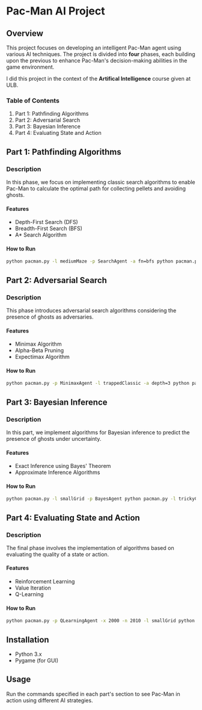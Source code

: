 # Pac-Man AI Project

## Overview

This project focuses on developing an intelligent Pac-Man agent using various AI techniques. The project is divided into **four** phases, each building upon the previous to enhance Pac-Man's decision-making abilities in the game environment. 

I did this project in the context of the **Artifical Intelligence** course given at ULB.

### Table of Contents

1. Part 1: Pathfinding Algorithms
2. Part 2: Adversarial Search
3. Part 3: Bayesian Inference
4. Part 4: Evaluating State and Action

## Part 1: Pathfinding Algorithms

### Description

In this phase, we focus on implementing classic search algorithms to enable Pac-Man to calculate the optimal path for collecting pellets and avoiding ghosts.

#### Features

- Depth-First Search (DFS)
- Breadth-First Search (BFS)
- A* Search Algorithm

#### How to Run


```bash
python pacman.py -l mediumMaze -p SearchAgent -a fn=bfs python pacman.py -l bigMaze -z .5 -p SearchAgent -a fn=astar,heuristic=manhattanHeuristic
```

## Part 2: Adversarial Search

### Description

This phase introduces adversarial search algorithms considering the presence of ghosts as adversaries.

#### Features

- Minimax Algorithm
- Alpha-Beta Pruning
- Expectimax Algorithm

#### How to Run


```bash
python pacman.py -p MinimaxAgent -l trappedClassic -a depth=3 python pacman.py -p AlphaBetaAgent -a depth=3 -l smallClassic
```

## Part 3: Bayesian Inference

### Description

In this part, we implement algorithms for Bayesian inference to predict the presence of ghosts under uncertainty.

#### Features

- Exact Inference using Bayes' Theorem
- Approximate Inference Algorithms

#### How to Run



```bash
python pacman.py -l smallGrid -p BayesAgent python pacman.py -l trickyClassic -p BayesAgent
```

## Part 4: Evaluating State and Action

### Description

The final phase involves the implementation of algorithms based on evaluating the quality of a state or action.

#### Features

- Reinforcement Learning
- Value Iteration
- Q-Learning

#### How to Run


```bash
python pacman.py -p QLearningAgent -x 2000 -n 2010 -l smallGrid python pacman.py -p ValueIterationAgent -a depth=3 -l mediumClassic
```

## Installation

- Python 3.x
- Pygame (for GUI)

## Usage

Run the commands specified in each part's section to see Pac-Man in action using different AI strategies.